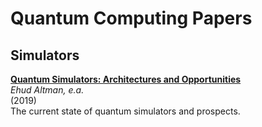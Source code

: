 # Quantum Computing Papers

## Simulators

**[Quantum Simulators: Architectures and Opportunities](https://arxiv.org/pdf/1912.06938.pdf)**<br/>
_Ehud Altman, e.a._<br/>
(2019)<br/>
The current state of quantum simulators and prospects.
